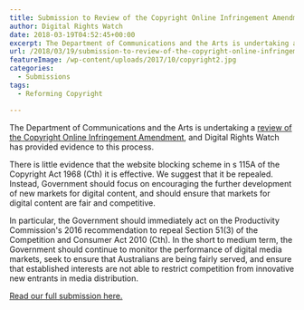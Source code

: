 ```yaml
---
title: Submission to Review of the Copyright Online Infringement Amendment
author: Digital Rights Watch
date: 2018-03-19T04:52:45+00:00
excerpt: The Department of Communications and the Arts is undertaking a review of the Copyright Online Infringement Amendment, and Digital Rights Watch has provided evidence to this process.
url: /2018/03/19/submission-to-review-of-the-copyright-online-infringement-amendment/
featureImage: /wp-content/uploads/2017/10/copyright2.jpg
categories:
  - Submissions
tags:
  - Reforming Copyright

---
```

The Department of Communications and the Arts is undertaking a [review of the Copyright Online Infringement Amendment][1], and Digital Rights Watch has provided evidence to this process.

There is little evidence that the website blocking scheme in s 115A of the Copyright Act 1968 (Cth) it is effective. We suggest that it be repealed. Instead, Government should focus on encouraging the further development of new markets for digital content, and should ensure that markets for digital content are fair and competitive.

In particular, the Government should immediately act on the Productivity Commission's 2016 recommendation to repeal Section 51(3) of the Competition and Consumer Act 2010 (Cth). In the short to medium term, the Government should continue to monitor the performance of digital media markets, seek to ensure that Australians are being fairly served, and ensure that established interests are not able to restrict competition from innovative new entrants in media distribution.

[Read our full submission here.][2]

 [1]: https://www.communications.gov.au/have-your-say/review-copyright-online-infringement-amendment
 [2]: /wp-content/uploads/2018/03/20180319-DRW-submission-on-website-blocking.pdf
